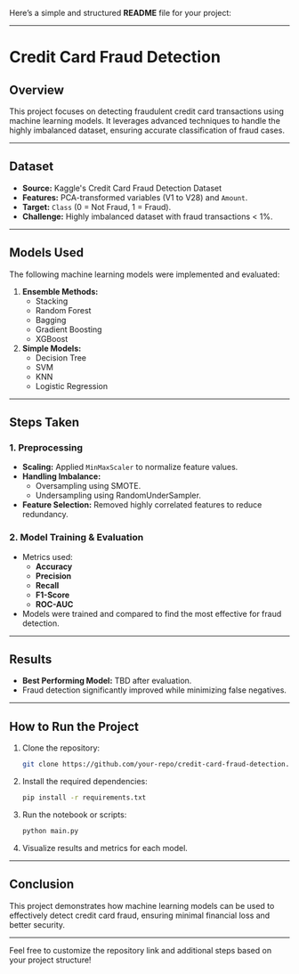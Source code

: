 Here’s a simple and structured **README** file for your project:

---

# **Credit Card Fraud Detection**

## **Overview**
This project focuses on detecting fraudulent credit card transactions using machine learning models. It leverages advanced techniques to handle the highly imbalanced dataset, ensuring accurate classification of fraud cases.

---

## **Dataset**
- **Source:** Kaggle's Credit Card Fraud Detection Dataset
- **Features:** PCA-transformed variables (V1 to V28) and `Amount`.
- **Target:** `Class` (0 = Not Fraud, 1 = Fraud).
- **Challenge:** Highly imbalanced dataset with fraud transactions < 1%.

---

## **Models Used**
The following machine learning models were implemented and evaluated:
1. **Ensemble Methods:**
   - Stacking
   - Random Forest
   - Bagging
   - Gradient Boosting
   - XGBoost
2. **Simple Models:**
   - Decision Tree
   - SVM
   - KNN
   - Logistic Regression

---

## **Steps Taken**
### **1. Preprocessing**
- **Scaling:** Applied `MinMaxScaler` to normalize feature values.
- **Handling Imbalance:**
  - Oversampling using SMOTE.
  - Undersampling using RandomUnderSampler.
- **Feature Selection:** Removed highly correlated features to reduce redundancy.

### **2. Model Training & Evaluation**
- Metrics used:
  - **Accuracy**
  - **Precision**
  - **Recall**
  - **F1-Score**
  - **ROC-AUC**
- Models were trained and compared to find the most effective for fraud detection.

---

## **Results**
- **Best Performing Model:** TBD after evaluation.
- Fraud detection significantly improved while minimizing false negatives.

---

## **How to Run the Project**
1. Clone the repository:
   ```bash
   git clone https://github.com/your-repo/credit-card-fraud-detection.git
   ```
2. Install the required dependencies:
   ```bash
   pip install -r requirements.txt
   ```
3. Run the notebook or scripts:
   ```bash
   python main.py
   ```
4. Visualize results and metrics for each model.

---

## **Conclusion**
This project demonstrates how machine learning models can be used to effectively detect credit card fraud, ensuring minimal financial loss and better security.

---

Feel free to customize the repository link and additional steps based on your project structure!
